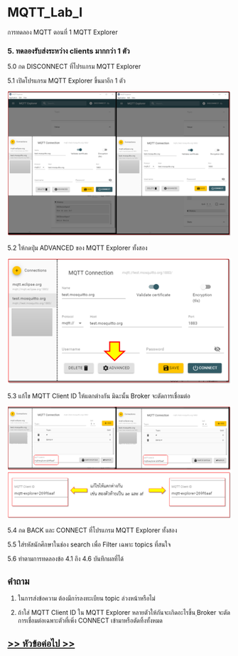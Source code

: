# MQTT_Lab_I
การทดลอง MQTT ตอนที่ 1  MQTT Explorer


### 5. ทดลองรับส่งระหว่าง clients มากกว่า 1 ตัว

5.0 กด DISCONNECT ที่โปรแกรม MQTT Explorer 

5.1 เปิดโปรแกรม MQTT Explorer ขึ้นมาอีก 1 ตัว

![Alt text](Pictures/Picture-11.png)

5.2 ให้กดปุ่ม ADVANCED ของ MQTT Explorer ทั้งสอง

![Alt text](./Pictures/Picture-12.png)


5.3 แก้ไข MQTT Client ID ให้แตกต่างกัน มิฉะนั้น Broker จะตัดการเชื่อมต่อ

![Alt text](./Pictures/Picture-13.png)

5.4 กด BACK และ CONNECT ที่โปรแกรม MQTT Explorer ทั้งสอง

5.5 ใส่รหัสนักศึกษาในช่อง search เพื่อ Filter เฉพาะ topics ที่สนใจ

5.6 ทำตามการทดลองข้อ 4.1 ถึง 4.6  บันทึกผลที่ได้

## คำถาม 

1. ในการส่งข้อความ ต้องมีกา่รลงทะเบียน topic ล่วงหน้าหรือไม่

2. ถ้าใส่ MQTT Client ID ใน MQTT Explorer หลายตัวให้กันจะเกิดอะไรขึ้น ฺBroker จะตัดการเชื่อมต่อเฉพาะตัวที่เพิ่ง CONNECT เข้ามาหรือตัดทิ้งทั้งหมด


##  [>> หัวข้อค่อไป >>](./MQTT_Sheet_lab_3.md) 